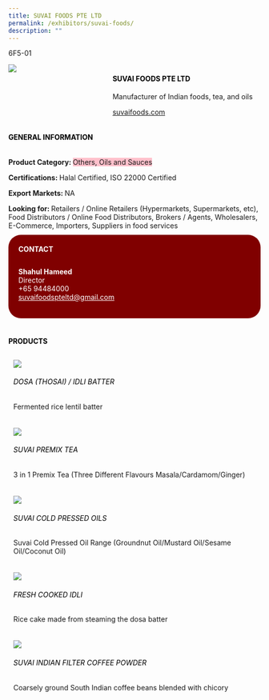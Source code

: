 ```yaml
---
title: SUVAI FOODS PTE LTD
permalink: /exhibitors/suvai-foods/
description: ""
---
```

<head>
	<div class="flex-paragraph">
		<!--hi there! this is a comment and will provide you with instructional guides-->
		<!--insert booth number here!-->
		<p style="text-transform: uppercase">6F5-01</p></div>
			<div class="flex-container" style="display: flex; flex-wrap: wrap;">
				<!--insert DOWNLOAD link of company logo between the " marks!-->
			<div class="card sgds" style="flex: 1 1 40%; display: block;"><img src="https://drive.google.com/u/0/uc?id=1tMN0uwQi-aO027Siq2m3VJkptmW4qJU9&export=download"></div>
	<div class="card-sgds" style="flex: 1 1 58%; display: block; margin-left: 3px">
		<h4 style="text-transform: uppercase; color: black;"><!--insert the exhibitor's name between the <b> tags here--><b>SUVAI FOODS PTE LTD</b></h4><!--insert the exhibitor's description between the <p> tags here-->
		<p>Manufacturer of Indian foods, tea, and oils</p>
		<!--insert the exhibitor's website link, making sure there is "https:// www." present please. make sure the entire https link goes in between the " marks-->
		<p><a href="https://suvaifoods.com" target="_blank"><!--insert the www website link here (no need for https)-->suvaifoods.com</a></p>
	</div>
</div>
</head>

<body>
	<h4 style="text-transform: uppercase; color: black;"><b>General Information</b></h4>
		<div class="flex-container" style="display: flex; flex-wrap: wrap;">
			<div class="card sgds" style="flex: 1 1 65%; display: block; align-self: stretch">
			<div class="flex-paragraph">
			<p><b>Product Category: </b><span style=" background-color: pink; border-radius: 10 px;"><!--insert the exhibitor's pdt cat between the <p> tags here-->Others, Oils and Sauces</span></p> 
				<p><b>Certifications: </b><!--insert all the exhibitor's certifications between the </b> and </p> here-->Halal Certified, ISO 22000 Certified</p>
			<p><b>Export Markets: </b><!--insert all the exhibitor's export markets between the </b> and </p> here-->NA</p>
			<p style="margin-bottom: 10px;"><b>Looking for: </b><!--insert all the exhibitor's potential business partners between the </b> and </p> here-->Retailers / Online Retailers (Hypermarkets, Supermarkets, etc), Food Distributors / Online Food Distributors, Brokers / Agents, Wholesalers, E-Commerce, Importers, Suppliers in food services</p>
			</div>
		</div>
		<div class="card sgds" style="flex: 1 1 35%; padding: 10px; display: block; background-color: maroon; border-radius: 25px; align-self: center;">
		<h4 style="color: white; margin-top: 10px; margin-left: 10px;">CONTACT</h4>
		<div class="flex-paragraph">
			<!--replace with exhibitor's: -->
			<p style="padding: 10px; color: white;"><b><!-- POC name-->Shahul Hameed</b><br><!-- designation-->Director<br><!--contact number-->+65 94484000<br><!-- for linking purposes, insert their email after "mailto:"...--><a href="mailto:suvaifoodspteltd@gmail.com" style="color: white;"><!--...and also include the display email before </a> here-->suvaifoodspteltd@gmail.com</a></p>
		</div>
			</div>
		</div>
	<br>
		<h4 style="text-transform: uppercase; color: black;"><b>products</b></h4>
<div style="display: flex; flex-wrap: wrap;">
  <div class="card sgds" style="flex: 1 1 47%; margin: 10px; display: block;"><!--insert the exhibitor's DOWNLOAD image for product between the " marks here-->
	<div class="flex-image" style="display: block;"><img src="https://drive.google.com/u/0/uc?id=12f-frdsGR57TYbBWPkRThJoxQWjpAQhp&export=download"></div>
	<div class="flex-paragraph">
		<h6 style="text-transform: uppercase; color: black;"><!--insert product name before </h6> and product description after <p>-->Dosa (Thosai) / Idli Batter</h6>
		<p>Fermented rice lentil batter</p></div>
	</div>
		<div class="card sgds" style="flex: 1 1 47%; margin: 10px; display: block;">
		<div class="flex-image" style="display: block;"><img src="https://drive.google.com/u/0/uc?id=16lxsNfmZfgaJIEJs884LjyxDfQBPjY_V&export=download"></div>
	<div class="flex-paragraph">
		<h6 style="text-transform: uppercase; color: black;">Suvai Premix Tea</h6>
		<p>3 in 1 Premix Tea (Three Different Flavours Masala/Cardamom/Ginger)</p></div>
	</div>
		<div class="card sgds" style="flex: 1 1 47%; margin: 10px; display: block;">
		<div class="flex-image" style="display: block;"><img src="https://drive.google.com/u/0/uc?id=1oo6A7CKZQKyjouhijSxTv95AfFdXjt2K&export=download"></div>
	<div class="flex-paragraph">
		<h6 style="text-transform: uppercase; color: black;">Suvai Cold Pressed Oils</h6>
		<p>Suvai Cold Pressed Oil Range (Groundnut Oil/Mustard Oil/Sesame Oil/Coconut Oil)</p></div>
		</div>
		<div class="card sgds" style="flex: 1 1 47%; margin: 10px; display: block;">
		<div class="flex-image" style="display: block;"><img src="https://drive.google.com/u/0/uc?id=1p985PHzkZEsAs0bP74lJ3scCbT0ckC9K&export=download"></div>
	<div class="flex-paragraph">
		<h6 style="text-transform: uppercase; color: black;">Fresh Cooked Idli</h6>
		<p>Rice cake made from steaming the dosa batter</p></div>
	</div>
		<div class="card sgds" style="flex: 1 1 47%; margin: 10px; display: block;">
		<div class="flex-image" style="display: block;"><img src="https://drive.google.com/u/0/uc?id=1ehU1kqvb3o57xzScw8l34lim0-vZAoJN&export=download"></div>
	<div class="flex-paragraph">
		<h6 style="text-transform: uppercase; color: black;">Suvai Indian Filter Coffee Powder</h6>
		<p>Coarsely ground South Indian coffee beans blended with chicory</p></div>
	</div>
	<!--don't delete these 2 tags. double check how the layout looks on the right too and lemme know if there are any problems! thank u so much for ur hardwork!-->
	</div>
</body>
